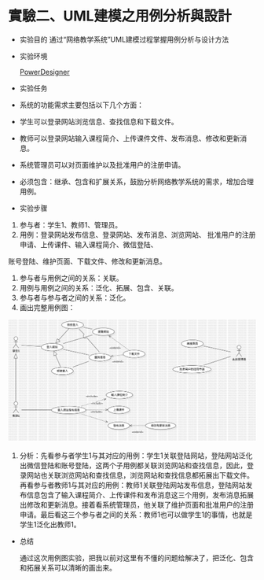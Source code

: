 # 實驗二、UML建模之用例分析與設計

- 实验目的
通过“网络教学系统”UML建模过程掌握用例分析与设计方法

- 实验环境
  
  [PowerDesigner](https://gitcode.com/open-source-toolkit/92ac6/overview?utm_source=highlight_word_gitcode&word=PowerDesigner)
- 实验任务

- 系统的功能需求主要包括以下几个方面：
  
- 学生可以登录网站浏览信息、查找信息和下载文件。
- 教师可以登录网站输入课程简介、上传课件文件、发布消息、修改和更新消息。
- 系统管理员可以对页面维护以及批准用户的注册申请。
- 必须包含：继承、包含和扩展关系，鼓励分析网络教学系统的需求，增加合理用例。

- 实验步骤
1. 参与者：学生1、教师1、管理员。
2. 用例：登录网站发布信息、登录网站、发布消息、浏览网站、
批准用户的注册申请、上传课件、输入课程简介、微信登陆、

账号登陆、维护页面、下载文件、修改和更新消息。

1. 参与者与用例之间的关系：关联。
2. 用例与用例之间的关系：泛化、拓展、包含、关联。
3. 参与者与参与者之间的关系：泛化。
4. 画出完整用例图：

![image](https://github.com/qaz11124211/11124211-11124214/blob/main/UseCaseDiagram1.jpg)




1. 分析：先看参与者学生1与其对应的用例：学生1关联登陆网站，登陆网站泛化出微信登陆和账号登陆，这两个子用例都关联浏览网站和查找信息，因此，登录网站也关联浏览网站和查找信息，浏览网站和查找信息都拓展出下载文件。再看参与者教师1与其对应的用例：教师1关联登陆网站发布信息，登陆网站发布信息包含了输入课程简介、上传课件和发布消息这三个用例，发布消息拓展出修改和更新消息。接着看系统管理员，他关联了维护页面和批准用户的注册申请。最后看这三个参与者之间的关系：教师1也可以做学生1的事情，也就是学生1泛化出教师1。
   
- 总结
  
    通过这次用例图实验，把我以前对这里有不懂的问题给解决了，把泛化、包含和拓展关系可以清晰的画出来。
